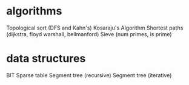 # algorithms

Topological sort (DFS and Kahn's)
Kosaraju's Algorithm
Shortest paths (dijkstra, floyd warshall, bellmanford)
Sieve (num primes, is prime)

# data structures

BIT
Sparse table
Segment tree (recursive)
Segment tree (iterative)



